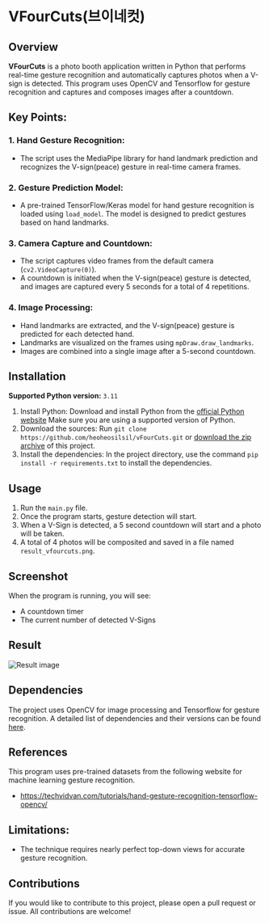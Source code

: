 # VFourCuts(브이네컷)

## Overview

**VFourCuts** is a photo booth application written in Python that performs real-time gesture recognition and automatically captures photos when a V-sign is detected. This program uses OpenCV and Tensorflow for gesture recognition and captures and composes images after a countdown.

## Key Points:

### 1. Hand Gesture Recognition:

- The script uses the MediaPipe library for hand landmark prediction and recognizes the V-sign(peace) gesture in real-time camera frames.

### 2. Gesture Prediction Model:

- A pre-trained TensorFlow/Keras model for hand gesture recognition is loaded using `load_model`. The model is designed to predict gestures based on hand landmarks.

### 3. Camera Capture and Countdown:

- The script captures video frames from the default camera (`cv2.VideoCapture(0)`).
- A countdown is initiated when the V-sign(peace) gesture is detected, and images are captured every 5 seconds for a total of 4 repetitions.

### 4. Image Processing:

- Hand landmarks are extracted, and the V-sign(peace) gesture is predicted for each detected hand.
- Landmarks are visualized on the frames using `mpDraw.draw_landmarks`.
- Images are combined into a single image after a 5-second countdown.

## Installation

**Supported Python version:** `3.11`

1. Install Python: Download and install Python from the [official Python website](https://www.python.org/downloads/) Make sure you are using a supported version of Python.
2. Download the sources: Run `git clone https://github.com/heoheosilsil/vFourCuts.git` or [download the zip archive](https://codeload.github.com/heoheosilsil/vFourCuts/zip/refs/heads/main) of this project.
3. Install the dependencies: In the project directory, use the command `pip install -r requirements.txt` to install the dependencies.

## Usage

1. Run the `main.py` file.
2. Once the program starts, gesture detection will start.
3. When a V-Sign is detected, a 5 second countdown will start and a photo will be taken.
4. A total of 4 photos will be composited and saved in a file named `result_vfourcuts.png`.

## Screenshot

When the program is running, you will see:

- A countdown timer
- The current number of detected V-Signs

## Result

![Result image](result_vfourcuts.png)

## Dependencies

The project uses OpenCV for image processing and Tensorflow for gesture recognition. A detailed list of dependencies and their versions can be found [here](requirements.txt).

## References

This program uses pre-trained datasets from the following website for machine learning gesture recognition.

- https://techvidvan.com/tutorials/hand-gesture-recognition-tensorflow-opencv/

## Limitations:

- The technique requires nearly perfect top-down views for accurate gesture recognition.

## Contributions

If you would like to contribute to this project, please open a pull request or issue. All contributions are welcome!
